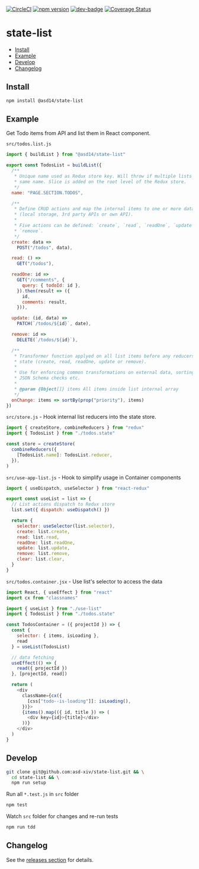 <!-- markdownlint-disable first-line-h1 line-length -->

[![CircleCI](https://circleci.com/gh/asd-xiv/state-list.svg?style=svg)](https://circleci.com/gh/asd-xiv/state-list)
[![npm version](https://badge.fury.io/js/%40asd14%2Fstate-list.svg)](https://badge.fury.io/js/%40asd14%2Fstate-list)
[![dev-badge](https://david-dm.org/asd-xiv/state-list.svg)](https://david-dm.org/asd-xiv/state-list)
[![Coverage Status](https://coveralls.io/repos/github/asd-xiv/state-list/badge.svg)](https://coveralls.io/github/asd-xiv/state-list)

# state-list

<!-- vim-markdown-toc GFM -->

* [Install](#install)
* [Example](#example)
* [Develop](#develop)
* [Changelog](#changelog)

<!-- vim-markdown-toc -->

## Install

```bash
npm install @asd14/state-list
```

## Example

Get Todo items from API and list them in React component.

`src/todos.list.js`

```js
import { buildList } from "@asd14/state-list"

export const TodosList = buildList({
  /**
   * Unique name used as Redux store key. Will throw if multiple lists use the 
   * same name. Slice is added on the root level of the Redux store.
   */
  name: "PAGE.SECTION.TODOS",

  /**
   * Define CRUD actions and map the internal items to one or more data sources
   * (local storage, 3rd party APIs or own API).
   *
   * Five actions can be defined: `create`, `read`, `readOne`, `update` and
   * `remove`.
   */
  create: data =>
    POST("/todos", data),

  read: () =>
    GET("/todos"),

  readOne: id =>
    GET("/comments", {
      query: { todoId: id },
    }).then(result => ({
      id,
      comments: result,
    })),

  update: (id, data) =>
    PATCH(`/todos/${id}`, date),

  remove: id =>
    DELETE(`/todos/${id}`),

  /**
   * Transformer function applyed on all list items before any reducers update
   * state (create, read, readOne, update or remove).
   *
   * Use for enforcing common transformations on external data, sorting,
   * JSON Schema checks etc.
   *
   * @param {Object[]} items All items inside list internal array
   */
  onChange: items => sortBy(prop("priority"), items)
})
```

`src/store.js` - Hook internal list reducers into the state store.

```js
import { createStore, combineReducers } from "redux"
import { TodosList } from "./todos.state"

const store = createStore(
  combineReducers({
    [TodosList.name]: TodosList.reducer,
  }),
)
```

`src/use-app-list.js` - Hook to simplify usage in Container components

```js
import { useDispatch, useSelector } from "react-redux"

export const useList = list => {
  // List actions dispatch to Redux store
  list.set({ dispatch: useDispatch() })

  return {
    selector: useSelector(list.selector),
    create: list.create,
    read: list.read,
    readOne: list.readOne,
    update: list.update,
    remove: list.remove,
    clear: list.clear,
  }
}
```

`src/todos.container.jsx` - Use list's selector to access the data

```js
import React, { useEffect } from "react"
import cx from "classnames"

import { useList } from "./use-list"
import { TodosList } from "./todos.state"

const TodosContainer = ({ projectId }) => {
  const {
    selector: { items, isLoading },
    read
  } = useList(TodosList)

  // data fetching
  useEffect(() => {
    read({ projectId })
  }, [projectId, read])

  return (
    <div
      className={cx({
        [css["todo--is-loading"]]: isLoading(),
      })}>
      {items().map(({ id, title }) => (
        <div key={id}>{title}</div>
      ))}
    </div>
  )
}
```

## Develop

```bash
git clone git@github.com:asd-xiv/state-list.git && \
  cd state-list && \
  npm run setup
```

Run all `*.test.js` in `src` folder

```bash
npm test
```

Watch `src` folder for changes and re-run tests

```bash
npm run tdd
```

## Changelog

See the [releases section](https://github.com/asd-xiv/state-list/releases) for details.
